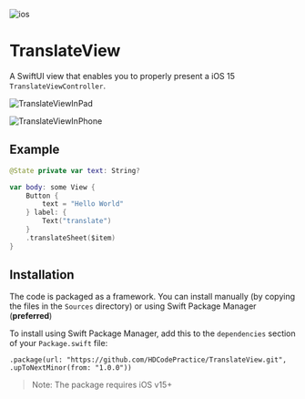 ![ios](https://img.shields.io/badge/iOS-15-green)

# TranslateView

A SwiftUI view that enables you to properly present a iOS 15 `TranslateViewController`.

![TranslateViewInPad](https://user-images.githubusercontent.com/1254855/151277590-a3ce5ee5-291e-4a93-9130-6ebd7be4c743.jpeg)

![TranslateViewInPhone](https://user-images.githubusercontent.com/1254855/151277612-caafa788-8dba-4edf-9725-9cbf86a7e68c.jpeg)

## Example

```swift
@State private var text: String?

var body: some View {
    Button {
        text = "Hello World"
    } label: {
        Text("translate")
    }
    .translateSheet($item)
}
```

## Installation

The code is packaged as a framework. You can install manually (by copying the files in the `Sources` directory) or using Swift Package Manager (__preferred__)

To install using Swift Package Manager, add this to the `dependencies` section of your `Package.swift` file:

`.package(url: "https://github.com/HDCodePractice/TranslateView.git", .upToNextMinor(from: "1.0.0"))`

> Note: The package requires iOS v15+
